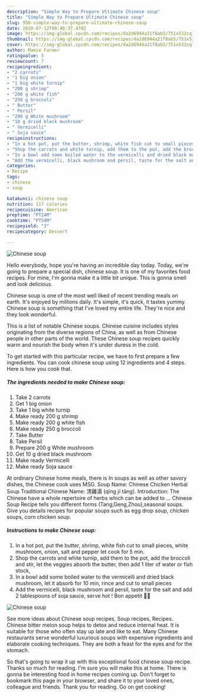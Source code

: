 ```yaml
---
description: "Simple Way to Prepare Ultimate Chinese soup"
title: "Simple Way to Prepare Ultimate Chinese soup"
slug: 958-simple-way-to-prepare-ultimate-chinese-soup
date: 2020-07-12T08:48:37.470Z
image: https://img-global.cpcdn.com/recipes/da2d6944a21f8ab5/751x532cq70/chinese-soup-recipe-main-photo.jpg
thumbnail: https://img-global.cpcdn.com/recipes/da2d6944a21f8ab5/751x532cq70/chinese-soup-recipe-main-photo.jpg
cover: https://img-global.cpcdn.com/recipes/da2d6944a21f8ab5/751x532cq70/chinese-soup-recipe-main-photo.jpg
author: Mamie Farmer
ratingvalue: 5
reviewcount: 7
recipeingredient:
- "2 carrots"
- "1 big onion"
- "1 big white turnip"
- "200 g shrimp"
- "200 g white fish"
- "250 g broccoli"
- " Butter"
- " Persil"
- "200 g White mushroom"
- "10 g dried black mushroom"
- " Vermicelli"
- " Soja sauce"
recipeinstructions:
- "In a hot pot, put the butter, shrimp, white fish cut to small pieces, white mushroom, onion, salt and pepper let cook for 5 min."
- "Shop the carrots and white turnip, add them to the pot, add the broccoli and stir, let the veggies absorb the butter, then add 1 liter of water or fish stock,"
- "In a bowl add some boiled water to the vermicelli and dried black mushroom, let it absorb for 10 min, rince and cut to small pieces"
- "Add the vermicelli, black mushroom and persil, taste for the salt and add 2 tablespoons of soja sauce, serve hot ! Bon appetit 💃🏻"
categories:
- Recipe
tags:
- chinese
- soup

katakunci: chinese soup 
nutrition: 117 calories
recipecuisine: American
preptime: "PT24M"
cooktime: "PT54M"
recipeyield: "3"
recipecategory: Dessert

---
```



![Chinese soup](https://img-global.cpcdn.com/recipes/da2d6944a21f8ab5/751x532cq70/chinese-soup-recipe-main-photo.jpg)

Hello everybody, hope you're having an incredible day today. Today, we're going to prepare a special dish, chinese soup. It is one of my favorites food recipes. For mine, I'm gonna make it a little bit unique. This is gonna smell and look delicious.

Chinese soup is one of the most well liked of recent trending meals on earth. It's enjoyed by millions daily. It's simple, it's quick, it tastes yummy. Chinese soup is something that I've loved my entire life. They're nice and they look wonderful.

This is a list of notable Chinese soups. Chinese cuisine includes styles originating from the diverse regions of China, as well as from Chinese people in other parts of the world. These Chinese soup recipes quickly warm and nourish the body when it&#39;s under duress in the cold.


To get started with this particular recipe, we have to first prepare a few ingredients. You can cook chinese soup using 12 ingredients and 4 steps. Here is how you cook that.

<!--inarticleads1-->

##### The ingredients needed to make Chinese soup:

1. Take 2 carrots
1. Get 1 big onion
1. Take 1 big white turnip
1. Make ready 200 g shrimp
1. Make ready 200 g white fish
1. Make ready 250 g broccoli
1. Take  Butter
1. Take  Persil
1. Prepare 200 g White mushroom
1. Get 10 g dried black mushroom
1. Make ready  Vermicelli
1. Make ready  Soja sauce


At ordinary Chinese home meals, there is In soups as well as other savory dishes, the Chinese cook uses MSG. Soup Name: Chinese Chicken Herbal Soup Traditional Chinese Name: 清雞湯 (qīng jī tāng). Introduction: The Chinese have a whole repertoire of herbs which can be added to … Chinese Soup Recipe tells you different forms (Tang,Geng,Zhou),seasonal soups. Give you details recipes for popular soups such as egg drop soup, chicken soups, corn chicken soup. 

<!--inarticleads2-->

##### Instructions to make Chinese soup:

1. In a hot pot, put the butter, shrimp, white fish cut to small pieces, white mushroom, onion, salt and pepper let cook for 5 min.
1. Shop the carrots and white turnip, add them to the pot, add the broccoli and stir, let the veggies absorb the butter, then add 1 liter of water or fish stock,
1. In a bowl add some boiled water to the vermicelli and dried black mushroom, let it absorb for 10 min, rince and cut to small pieces
1. Add the vermicelli, black mushroom and persil, taste for the salt and add 2 tablespoons of soja sauce, serve hot ! Bon appetit 💃🏻
<img src="//assets-global.cpcdn.com/assets/icons/button_play-2c75c40dde080a61004c1f40b05d8f140eaff45d7e9e6481dc71c63d2e7c4909.png" alt="Chinese soup">

See more ideas about Chinese soup recipes, Soup recipes, Recipes. Chinese bitter melon soup helps to detox and reduce internal heat. It is suitable for those who often stay up late and like to eat. Many Chinese restaurants serve wonderful luxurious soups with expensive ingredients and elaborate cooking techniques. They are both a feast for the eyes and for the stomach. 

So that's going to wrap it up with this exceptional food chinese soup recipe. Thanks so much for reading. I'm sure you will make this at home. There is gonna be interesting food in home recipes coming up. Don't forget to bookmark this page in your browser, and share it to your loved ones, colleague and friends. Thank you for reading. Go on get cooking!
